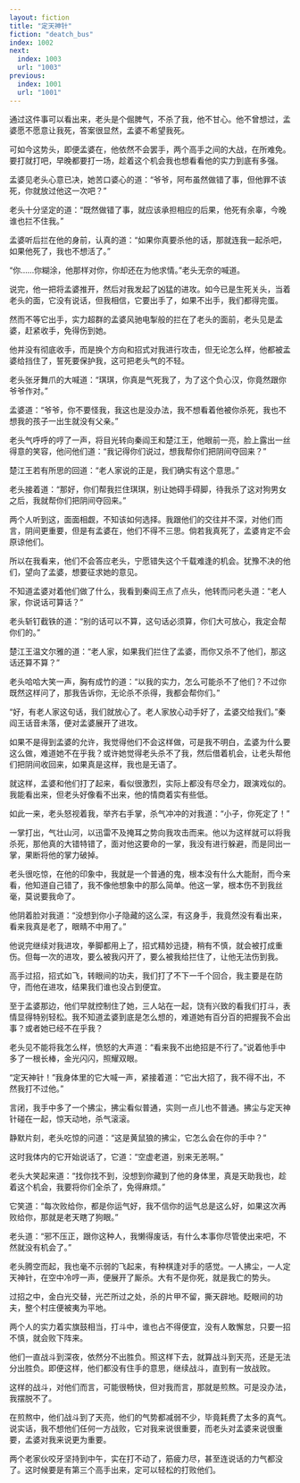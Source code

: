 ```yaml
---
layout: fiction
title: "定天神针"
fiction: "deatch_bus"
index: 1002
next:
  index: 1003
  url: "1003"
previous:
  index: 1001
  url: "1001"
---
```

通过这件事可以看出来，老头是个倔脾气，不杀了我，他不甘心。他不曾想过，孟婆愿不愿意让我死，答案很显然，孟婆不希望我死。

可如今这势头，即便孟婆在，他依然不会罢手，两个高手之间的大战，在所难免。要打就打吧，早晚都要打一场，趁着这个机会我也想看看他的实力到底有多强。

孟婆见老头心意已决，她苦口婆心的道：“爷爷，阿布虽然做错了事，但他罪不该死，你就放过他这一次吧？”

老头十分坚定的道：“既然做错了事，就应该承担相应的后果，他死有余辜，今晚谁也拦不住我。”

孟婆听后拦在他的身前，认真的道：“如果你真要杀他的话，那就连我一起杀吧，如果他死了，我也不想活了。”

“你……你糊涂，他那样对你，你却还在为他求情。”老头无奈的喊道。

说完，他一把将孟婆推开，然后对我发起了凶猛的进攻。如今已是生死关头，当着老头的面，它没有说话，但我相信，它要出手了，如果不出手，我们都得完蛋。

然而不等它出手，实力超群的孟婆风驰电掣般的拦在了老头的面前，老头见是孟婆，赶紧收手，免得伤到她。

他并没有彻底收手，而是换个方向和招式对我进行攻击，但无论怎么样，他都被孟婆给挡住了，誓死要保护我，这可把老头气的不轻。

老头张牙舞爪的大喊道：“琪琪，你真是气死我了，为了这个负心汉，你竟然跟你爷爷作对。”

孟婆道：“爷爷，你不要怪我，我这也是没办法，我不想看着他被你杀死，我也不想我的孩子一出生就没有父亲。”

老头气呼呼的哼了一声，将目光转向秦阎王和楚江王，他眼前一亮，脸上露出一丝得意的笑容，他问他们道：“我记得你们说过，想我帮你们把阴间夺回来？”

楚江王若有所思的回道：“老人家说的正是，我们确实有这个意思。”

老头接着道：“那好，你们帮我拦住琪琪，别让她碍手碍脚，待我杀了这对狗男女之后，我就帮你们把阴间夺回来。”

两个人听到这，面面相觑，不知该如何选择。我跟他们的交往并不深，对他们而言，阴间更重要，但是有孟婆在，他们不得不三思。倘若我真死了，孟婆肯定不会原谅他们。

所以在我看来，他们不会答应老头，宁愿错失这个千载难逢的机会。犹豫不决的他们，望向了孟婆，想要征求她的意见。

不知道孟婆对着他们做了什么，我看到秦阎王点了点头，他转而问老头道：“老人家，你说话可算话？”

老头斩钉截铁的道：“别的话可以不算，这句话必须算，你们大可放心，我定会帮你们的。”

楚江王温文尔雅的道：“老人家，如果我们拦住了孟婆，而你又杀不了他们，那这话还算不算？”

老头哈哈大笑一声，胸有成竹的道：“以我的实力，怎么可能杀不了他们？不过你既然这样问了，那我告诉你，无论杀不杀得，我都会帮你们。”

“好，有老人家这句话，我们就放心了。老人家放心动手好了，孟婆交给我们。”秦阎王话音未落，便对孟婆展开了进攻。

如果不是得到孟婆的允许，我觉得他们不会这样做，可是我不明白，孟婆为什么要这么做，难道她不在乎我？或许她觉得老头杀不了我，然后借着机会，让老头帮他们把阴间收回来，如果真是这样，我也是无语了。

就这样，孟婆和他们打了起来，看似很激烈，实际上都没有尽全力，跟演戏似的。我能看出来，但老头好像看不出来，他的情商着实有些低。

如此一来，老头怒视着我，举齐右手掌，杀气冲冲的对我道：“小子，你死定了！”

一掌打出，气壮山河，以迅雷不及掩耳之势向我攻击而来。他以为这样就可以将我杀死，那他真的大错特错了，面对他这要命的一掌，我没有进行躲避，而是同出一掌，果断将他的掌力破掉。

老头很吃惊，在他的印象中，我就是一个普通的鬼，根本没有什么大能耐，而今来看，他知道自己错了，我不像他想象中的那么简单。他这一掌，根本伤不到我丝毫，莫说要我命了。

他阴着脸对我道：“没想到你小子隐藏的这么深，有这身手，我竟然没有看出来，看来我真是老了，眼睛不中用了。”

他说完继续对我进攻，拳脚都用上了，招式精妙迅捷，稍有不慎，就会被打成重伤。但每一次的进攻，要么被我闪开了，要么被我给拦住了，让他无法伤到我。

高手过招，招式如飞，转眼间的功夫，我们打了不下一千个回合，我主要是在防守，而他在进攻，结果我们谁也没占到便宜。

至于孟婆那边，他们早就控制住了她，三人站在一起，饶有兴致的看我们打斗，表情显得特别轻松。我不知道孟婆到底是怎么想的，难道她有百分百的把握我不会出事？或者她已经不在乎我？

老头见不能将我怎么样，愤怒的大声道：“看来我不出绝招是不行了。”说着他手中多了一根长棒，金光闪闪，照耀双眼。

“定天神针！”我身体里的它大喊一声，紧接着道：“它出大招了，我不得不出，不然我打不过他。”

言闭，我手中多了一个拂尘，拂尘看似普通，实则一点儿也不普通。拂尘与定天神针碰在一起，惊天动地，杀气滚滚。

静默片刻，老头吃惊的问道：“这是黄鼠狼的拂尘，它怎么会在你的手中？”

这时我体内的它开始说话了，它道：“空虚老道，别来无恙啊。”

老头大笑起来道：“找你找不到，没想到你藏到了他的身体里，真是天助我也，趁着这个机会，我要将你们全杀了，免得麻烦。”

它笑道：“每次败给你，都是你运气好，我不信你的运气总是这么好，如果这次再败给你，那就是老天瞎了狗眼。”

老头道：“邪不压正，跟你这种人，我懒得废话，有什么本事你尽管使出来吧，不然就没有机会了。”

老头腾空而起，我也毫不示弱的飞起来，有种棋逢对手的感觉。一人拂尘，一人定天神针，在空中冷哼一声，便展开了厮杀。大有不是你死，就是我亡的势头。

过招之中，金白光交替，光芒所过之处，杀的片甲不留，撕天辟地。眨眼间的功夫，整个村庄便被夷为平地。

两个人的实力着实旗鼓相当，打斗中，谁也占不得便宜，没有人敢懈怠，只要一招不慎，就会败下阵来。

他们一直战斗到深夜，依然分不出胜负。照这样下去，就算战斗到天亮，还是无法分出胜负。即便这样，他们都没有住手的意思，继续战斗，直到有一放战败。

这样的战斗，对他们而言，可能很畅快，但对我而言，那就是煎熬。可是没办法，我摆脱不了。

在煎熬中，他们战斗到了天亮，他们的气势都减弱不少，毕竟耗费了太多的真气。说实话，我不想他们任何一方战败，它对我来说很重要，而老头对孟婆来说很重要，孟婆对我来说更为重要。

两个老家伙咬牙坚持到中午，实在打不动了，筋疲力尽，甚至连说话的力气都没了。这时候要是有第三个高手出来，定可以轻松的打败他们。